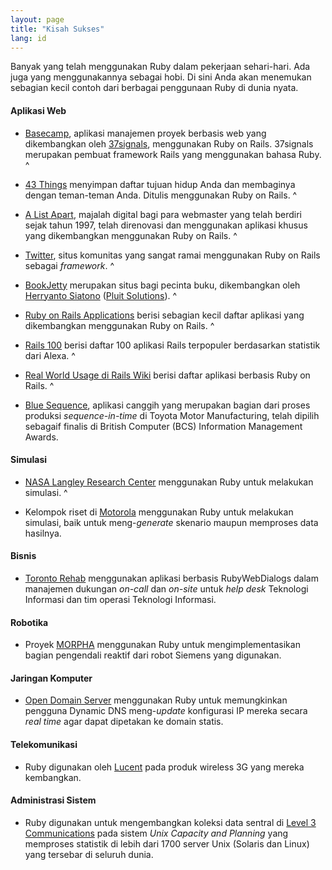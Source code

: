 ```yaml
---
layout: page
title: "Kisah Sukses"
lang: id
---
```


Banyak yang telah menggunakan Ruby dalam pekerjaan sehari-hari. Ada juga
yang menggunakannya sebagai hobi. Di sini Anda akan menemukan sebagian
kecil contoh dari berbagai penggunaan Ruby di dunia nyata.

#### Aplikasi Web

* [Basecamp][1], aplikasi manajemen proyek berbasis web yang
  dikembangkan oleh [37signals][2], menggunakan Ruby on Rails. 37signals
  merupakan pembuat framework Rails yang menggunakan bahasa Ruby.
^

* [43 Things][3] menyimpan daftar tujuan hidup Anda dan membaginya
  dengan teman-teman Anda. Ditulis menggunakan Ruby on Rails.
^

* [A List Apart][4], majalah digital bagi para webmaster yang telah
  berdiri sejak tahun 1997, telah direnovasi dan menggunakan aplikasi
  khusus yang dikembangkan menggunakan Ruby on Rails.
^

* [Twitter][5], situs komunitas yang sangat ramai menggunakan Ruby on
  Rails sebagai *framework*.
^

* [BookJetty][6] merupakan situs bagi pecinta buku, dikembangkan oleh
  [Herryanto Siatono][7] ([Pluit Solutions][8]).
^

* [Ruby on Rails Applications][9] berisi sebagian kecil daftar aplikasi
  yang dikembangkan menggunakan Ruby on Rails.
^

* [Rails 100][10] berisi daftar 100 aplikasi Rails terpopuler
  berdasarkan statistik dari Alexa.
^

* [Real World Usage di Rails Wiki][11] berisi daftar aplikasi berbasis
  Ruby on Rails.
^

* [Blue Sequence][12], aplikasi canggih yang merupakan bagian dari
  proses produksi *sequence-in-time* di Toyota Motor Manufacturing,
  telah dipilih sebagaif finalis di British Computer (BCS) Information
  Management Awards.

#### Simulasi

* [NASA Langley Research Center][13] menggunakan Ruby untuk melakukan
  simulasi.
^

* Kelompok riset di [Motorola][14] menggunakan Ruby untuk melakukan
  simulasi, baik untuk meng-*generate* skenario maupun memproses data
  hasilnya.

#### Bisnis

* [Toronto Rehab][15] menggunakan aplikasi berbasis RubyWebDialogs dalam
  manajemen dukungan *on-call* dan *on-site* untuk *help desk* Teknologi
  Informasi dan tim operasi Teknologi Informasi.

#### Robotika

* Proyek [MORPHA][16] menggunakan Ruby untuk mengimplementasikan bagian
  pengendali reaktif dari robot Siemens yang digunakan.

#### Jaringan Komputer

* [Open Domain Server][17] menggunakan Ruby untuk memungkinkan pengguna
  Dynamic DNS meng-*update* konfigurasi IP mereka secara *real time*
  agar dapat dipetakan ke domain statis.

#### Telekomunikasi

* Ruby digunakan oleh [Lucent][18] pada produk wireless 3G yang mereka
  kembangkan.

#### Administrasi Sistem

* Ruby digunakan untuk mengembangkan koleksi data sentral di [Level 3
  Communications][19] pada sistem *Unix Capacity and Planning* yang
  memproses statistik di lebih dari 1700 server Unix (Solaris dan Linux)
  yang tersebar di seluruh dunia.



[1]: http://www.basecamphq.com
[2]: http://www.37signals.com
[3]: http://www.43things.com
[4]: http://www.alistapart.com
[5]: http://www.twitter.com
[6]: http://www.bookjetty.com/
[7]: http://www.workingwithrails.com/person/5050-herryanto-siatono
[8]: http://www.pluitsolutions.com/
[9]: http://www.rubyonrails.org/applications
[10]: http://rails100.pbwiki.com/
[11]: http://wiki.rubyonrails.com/rails/pages/RealWorldUsage
[12]: http://www.bluefountain.com/casestudies/bfs-deliver-a-2nd-sequence-production-system-for-toyota/
[13]: http://www.larc.nasa.gov/
[14]: http://www.motorola.com
[15]: http://www.torontorehab.on.ca/
[16]: http://www.morpha.de/php_e/
[17]: http://ods.org/
[18]: http://www.lucent.com/
[19]: http://www.level3.com/
